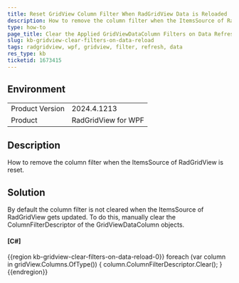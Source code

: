 ```yaml
---
title: Reset GridView Column Filter When RadGridView Data is Reloaded
description: How to remove the column filter when the ItemsSource of RadGridView is reset.
type: how-to
page_title: Clear the Applied GridViewDataColumn Filters on Data Refresh in RadGridView
slug: kb-gridview-clear-filters-on-data-reload
tags: radgridview, wpf, gridview, filter, refresh, data
res_type: kb
ticketid: 1673415
---
```


## Environment

<table>
    <tbody>
	    <tr>
	    	<td>Product Version</td>
	    	<td>2024.4.1213</td>
	    </tr>
	    <tr>
	    	<td>Product</td>
	    	<td>RadGridView for WPF</td>
	    </tr>
    </tbody>
</table>

## Description

How to remove the column filter when the ItemsSource of RadGridView is reset.

## Solution

By default the column filter is not cleared when the ItemsSource of RadGridView gets updated. To do this, manually clear the ColumnFilterDescriptor of the GridViewDataColumn objects.

#### __[C#]__
{{region kb-gridview-clear-filters-on-data-reload-0}}
	foreach (var column in gridView.Columns.OfType<GridViewDataColumn>())
	{
		column.ColumnFilterDescriptor.Clear();
	}
{{endregion}}
